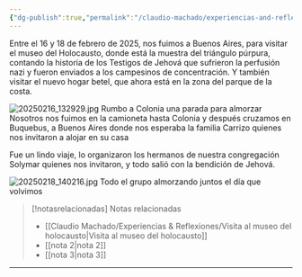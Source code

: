 ```yaml
---
{"dg-publish":true,"permalink":"/claudio-machado/experiencias-and-reflexiones/nos-fuimos-a-betel/","title":"Nos fuimos a Betel","tags":["viajes","Betel"]}
---
```


Entre el 16 y 18 de febrero de 2025, nos fuimos a Buenos Aires, para visitar el museo del Holocausto, donde está la muestra del triángulo púrpura, contando la historia de los Testigos de Jehová que sufrieron la perfusión nazi y fueron enviados a los campesinos de concentración. Y también visitar el  nuevo hogar betel, que ahora está en la zona del parque de la costa. 

![20250216_132929.jpg](/img/user/07%20-%20Personal/Im%C3%A1genes/20250216_132929.jpg) 
<span class = "pie-foto"> Rumbo a Colonia una parada para almorzar </span>
Nosotros nos fuimos en la camioneta hasta Colonia y después cruzamos en Buquebus, a Buenos Aires donde nos esperaba la familia Carrizo quienes nos invitaron a alojar en su casa 

Fue un lindo viaje, lo organizaron los hermanos de nuestra congregación Solymar quienes nos invitaron, y todo salió con la bendición de Jehová.
 
![20250218_140216.jpg](/img/user/07%20-%20Personal/Im%C3%A1genes/20250218_140216.jpg)
<span class = "pie-foto"> Todo el grupo almorzando juntos el  día que volvimos </span>
> [!notasrelacionadas] Notas relacionadas
> - [[Claudio Machado/Experiencias & Reflexiones/Visita al museo del holocausto\|Visita al museo del holocausto]]
> - [[nota 2\|nota 2]]
> - [[nota 3\|nota 3]]



---

